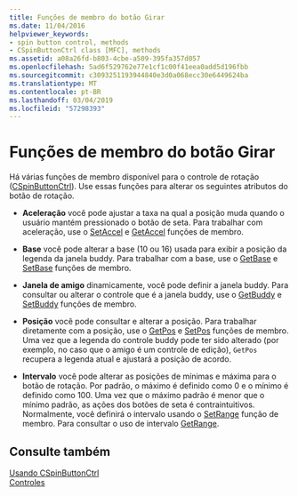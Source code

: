 ```yaml
---
title: Funções de membro do botão Girar
ms.date: 11/04/2016
helpviewer_keywords:
- spin button control, methods
- CSpinButtonCtrl class [MFC], methods
ms.assetid: a08a26fd-b803-4cbe-a509-395fa357d057
ms.openlocfilehash: 5ad6f529762e77e1cf1c00f41eea0add5d196fbb
ms.sourcegitcommit: c3093251193944840e3d0a068ecc30e6449624ba
ms.translationtype: MT
ms.contentlocale: pt-BR
ms.lasthandoff: 03/04/2019
ms.locfileid: "57298393"
---
```

# <a name="spin-button-member-functions"></a>Funções de membro do botão Girar

Há várias funções de membro disponível para o controle de rotação ([CSpinButtonCtrl](../mfc/reference/cspinbuttonctrl-class.md)). Use essas funções para alterar os seguintes atributos do botão de rotação.

- **Aceleração** você pode ajustar a taxa na qual a posição muda quando o usuário mantém pressionado o botão de seta. Para trabalhar com aceleração, use o [SetAccel](../mfc/reference/cspinbuttonctrl-class.md#setaccel) e [GetAccel](../mfc/reference/cspinbuttonctrl-class.md#getaccel) funções de membro.

- **Base** você pode alterar a base (10 ou 16) usada para exibir a posição da legenda da janela buddy. Para trabalhar com a base, use o [GetBase](../mfc/reference/cspinbuttonctrl-class.md#getbase) e [SetBase](../mfc/reference/cspinbuttonctrl-class.md#setbase) funções de membro.

- **Janela de amigo** dinamicamente, você pode definir a janela buddy. Para consultar ou alterar o controle que é a janela buddy, use o [GetBuddy](../mfc/reference/cspinbuttonctrl-class.md#getbuddy) e [SetBuddy](../mfc/reference/cspinbuttonctrl-class.md#setbuddy) funções de membro.

- **Posição** você pode consultar e alterar a posição. Para trabalhar diretamente com a posição, use o [GetPos](../mfc/reference/cspinbuttonctrl-class.md#getpos) e [SetPos](../mfc/reference/cspinbuttonctrl-class.md#setpos) funções de membro. Uma vez que a legenda do controle buddy pode ter sido alterado (por exemplo, no caso que o amigo é um controle de edição), `GetPos` recupera a legenda atual e ajustará a posição de acordo.

- **Intervalo** você pode alterar as posições de mínimas e máxima para o botão de rotação. Por padrão, o máximo é definido como 0 e o mínimo é definido como 100. Uma vez que o máximo padrão é menor que o mínimo padrão, as ações dos botões de seta é contraintuitivos. Normalmente, você definirá o intervalo usando o [SetRange](../mfc/reference/cspinbuttonctrl-class.md#setrange) função de membro. Para consultar o uso de intervalo [GetRange](../mfc/reference/cspinbuttonctrl-class.md#getrange).

## <a name="see-also"></a>Consulte também

[Usando CSpinButtonCtrl](../mfc/using-cspinbuttonctrl.md)<br/>
[Controles](../mfc/controls-mfc.md)
